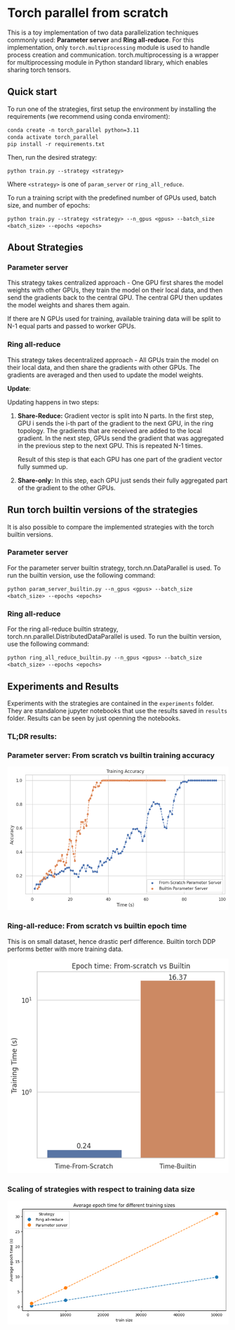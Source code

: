 # Torch parallel from scratch

This is a toy implementation of two data parallelization techniques commonly used: **Parameter server** and **Ring all-reduce**. For this implementation, only `torch.multiprocessing` module is used to handle process creation and communication. torch.multiprocessing is a wrapper for multiprocessing module in Python standard library, which enables sharing torch tensors.

## Quick start

To run one of the strategies, first setup the environment by installing the requirements (we recommend using conda enviroment):

```
conda create -n torch_parallel python=3.11
conda activate torch_parallel
pip install -r requirements.txt
```

Then, run the desired strategy:

```
python train.py --strategy <strategy>
```

Where `<strategy>` is one of `param_server` or `ring_all_reduce`.

To run a training script with the predefined number of GPUs used, batch size, and number of epochs:

```
python train.py --strategy <strategy> --n_gpus <gpus> --batch_size <batch_size> --epochs <epochs>
```

## About Strategies

### Parameter server

This strategy takes centralized approach - One GPU first shares the model weights with other GPUs, they train the model on their local data, and then send the gradients back to the central GPU. The central GPU then updates the model weights and shares them again.

If there are N GPUs used for training, available training data will be split to N-1 equal parts and passed to worker GPUs.

### Ring all-reduce

This strategy takes decentralized approach - All GPUs train the model on their local data, and then share the gradients with other GPUs. The gradients are averaged and then used to update the model weights.

**Update**:

Updating happens in two steps:

1. **Share-Reduce:** Gradient vector is split into N parts. In the first step, GPU i sends the i-th part of the gradient to the next GPU, in the ring topology. The gradients that are received are added to the local gradient.
In the next step, GPUs send the gradient that was aggregated in the previous step to the next GPU. This is repeated N-1 times.

    Result of this step is that each GPU has one part of the gradient vector fully summed up.

2. **Share-only:** In this step, each GPU just sends their fully aggregated part of the gradient to the other GPUs.



## Run torch builtin versions of the strategies

It is also possible to compare the implemented strategies with the torch builtin versions.

### Parameter server

For the parameter server builtin strategy, torch.nn.DataParallel is used. To run the builtin version, use the following command:

```
python param_server_builtin.py --n_gpus <gpus> --batch_size <batch_size> --epochs <epochs>
```

### Ring all-reduce

For the ring all-reduce builtin strategy, torch.nn.parallel.DistributedDataParallel is used. To run the builtin version, use the following command:

```
python ring_all_reduce_builtin.py --n_gpus <gpus> --batch_size <batch_size> --epochs <epochs>
```

## Experiments and Results

Experiments with the strategies are contained in the `experiments` folder. They are standalone jupyter notebooks that use the results saved in `results` folder. Results can be seen by just openning the notebooks.

### TL;DR results:


### Parameter server: From scratch vs builtin training accuracy
![Parmeter server from-scratch vs builtin](media/param_server.png "Parameter server from-scratch vs builtin")


### Ring-all-reduce: From scratch vs builtin epoch time
This is on small dataset, hence drastic perf difference. Builtin torch DDP performs better with more training data.

![Ring all-reduce from-scratch vs builtin](media/ring_all_reduce.png "Ring all-reduce from-scratch vs builtin")


### Scaling of strategies with respect to training data size

![Scaling of strategies with respect to training data size](media/scaling.png "Scaling of strategies with respect to training data size")